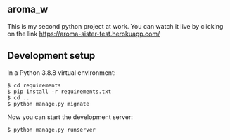 aroma_w
--------------
This is my second python project at work. You can watch it live by clicking on the link https://aroma-sister-test.herokuapp.com/ 

Development setup
---------------
In a Python 3.8.8 virtual environment:

    $ cd requirements
    $ pip install -r requirements.txt
    $ cd ..
    $ python manage.py migrate

Now you can start the development server:

    $ python manage.py runserver
    
    
